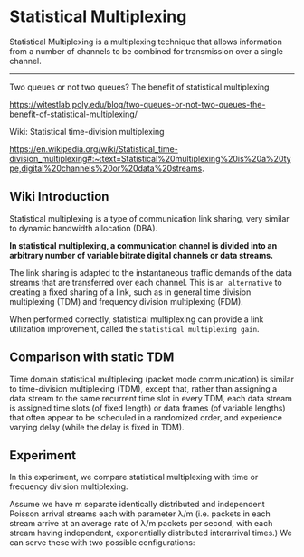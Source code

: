 # Statistical Multiplexing

Statistical Multiplexing is a multiplexing technique that allows information from a number of channels to be combined for transmission over a single channel.

---

Two queues or not two queues? The benefit of statistical multiplexing

https://witestlab.poly.edu/blog/two-queues-or-not-two-queues-the-benefit-of-statistical-multiplexing/

Wiki: Statistical time-division multiplexing

https://en.wikipedia.org/wiki/Statistical_time-division_multiplexing#:~:text=Statistical%20multiplexing%20is%20a%20type,digital%20channels%20or%20data%20streams.



## Wiki Introduction
Statistical multiplexing is a type of communication link sharing, very similar to dynamic bandwidth allocation (DBA). 

**In statistical multiplexing, a communication channel is divided into an arbitrary number of variable bitrate digital channels or data streams.**

The link sharing is adapted to the instantaneous traffic demands of the data streams that are transferred over each channel. This is `an alternative` to creating a fixed sharing of a link, such as in general time division multiplexing (TDM) and frequency division multiplexing (FDM). 

When performed correctly, statistical multiplexing can provide a link utilization improvement, called the `statistical multiplexing gain`.

## Comparison with static TDM
Time domain statistical multiplexing (packet mode communication) is similar to time-division multiplexing (TDM), except that, rather than assigning a data stream to the same recurrent time slot in every TDM, each data stream is assigned time slots (of fixed length) or data frames (of variable lengths) that often appear to be scheduled in a randomized order, and experience varying delay (while the delay is fixed in TDM).


## Experiment
In this experiment, we compare statistical multiplexing with time or frequency division multiplexing.

Assume we have m separate identically distributed and independent Poisson arrival streams each with parameter λ/m (i.e. packets in each stream arrive at an average rate of λ/m packets per second, with each stream having independent, exponentially distributed interarrival times.) We can serve these with two possible configurations:


